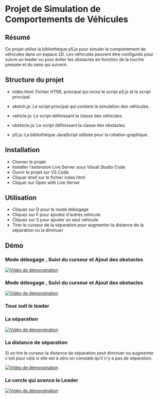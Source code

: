 # Projet de Simulation de Comportements de Véhicules

## Résumé
Ce projet utilise la bibliothèque p5.js pour simuler le comportement de véhicules dans un espace 2D. Les véhicules peuvent être configurés pour suivre un leader ou pour éviter les obstacles en fonction de la touche pressée et du sens qui suivent.

## Structure du projet
* index.html: Fichier HTML principal qui inclut le script p5.js et le script principal.

* sketch.js: Le script principal qui contient la simulation des véhicules.

* vehicle.js: Le script définissant la classe des véhicules.

* obstacle.js: Le script définissant la classe des obstacles.

* p5.js: La bibliothèque JavaScript utilisée pour la création graphique.

## Installation
* Clonner le projet
* Installer l'extension Live Server sous Visual Studio Code
* Ouvrir le projet sur VS Code
* Cliquer droit sur le fichier index.html
* Cliquer sur Open with Live Server

## Utilisation
* Cliquez sur D pour le mode débogage 
* Cliquez sur F pour ajoutez d'autres vehicule
* Cliquez sur S pour ajouter un seul vehicule
* Tirer le curseur de la séparation pour augmenter la distance de la séparation ou la diminuer

## Démo

### Mode débogage , Suivi du curseur et Ajout des obstacles

[![Vidéo de démonstration](https://github.com/SAMIHA88/Elhajjam_Jeux_AI/assets/81178741/d05c003a-4ff7-45a2-9cf2-7e46f630a3ea)](https://github.com/SAMIHA88/Elhajjam_Jeux_AI/assets/81178741/d05c003a-4ff7-45a2-9cf2-7e46f630a3ea)


### Mode débogage , Suivi du curseur et Ajout des obstacles

[![Vidéo de démonstration](https://github.com/SAMIHA88/Elhajjam_Jeux_AI/assets/81178741/d05c003a-4ff7-45a2-9cf2-7e46f630a3ea)](https://github.com/SAMIHA88/Elhajjam_Jeux_AI/assets/81178741/d05c003a-4ff7-45a2-9cf2-7e46f630a3ea)

### Tous suit le leader

### La séparation 
[![Vidéo de démonstration](https://github.com/SAMIHA88/Elhajjam_Jeux_AI/assets/81178741/ed3e33c0-0949-4d3d-9a18-6ae00382e4bc)](https://github.com/SAMIHA88/Elhajjam_Jeux_AI/assets/81178741/ed3e33c0-0949-4d3d-9a18-6ae00382e4bc)


### La distance de séparation 
Si on tire le curseur la distance de séparation peut diminuer ou augmenter c'est pour cela si elle est à zéro on constate qu'il n'y a pas de séparation.

[![Vidéo de démonstration](https://github.com/SAMIHA88/Elhajjam_Jeux_AI/issues/5#issue-2011085207)](https://github.com/SAMIHA88/Elhajjam_Jeux_AI/issues/5#issue-2011085207)


### Le cercle qui avance le Leader 
[![Vidéo de démonstration](https://github.com/SAMIHA88/Elhajjam_Jeux_AI/assets/81178741/b4b09ad7-43a5-439a-b64e-b4e1837b6b4e)](https://github.com/SAMIHA88/Elhajjam_Jeux_AI/assets/81178741/b4b09ad7-43a5-439a-b64e-b4e1837b6b4e)



